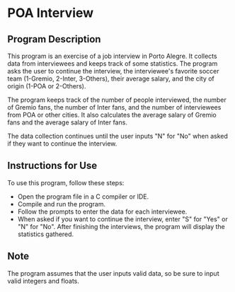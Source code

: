 # POA Interview

## Program Description

This program is an exercise of a job interview in Porto Alegre. It collects data from interviewees and keeps track of some statistics. The program asks the user to continue the interview, the interviewee's favorite soccer team (1-Gremio, 2-Inter, 3-Others), their average salary, and the city of origin (1-POA or 2-Others).

The program keeps track of the number of people interviewed, the number of Gremio fans, the number of Inter fans, and the number of interviewees from POA or other cities. It also calculates the average salary of Gremio fans and the average salary of Inter fans.

The data collection continues until the user inputs "N" for "No" when asked if they want to continue the interview.

## Instructions for Use
To use this program, follow these steps:

- Open the program file in a C compiler or IDE.
- Compile and run the program.
- Follow the prompts to enter the data for each interviewee.
- When asked if you want to continue the interview, enter "S" for "Yes" or "N" for "No".
After finishing the interviews, the program will display the statistics gathered.

## Note

The program assumes that the user inputs valid data, so be sure to input valid integers and floats.